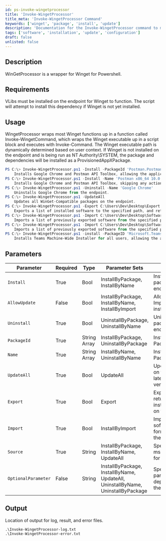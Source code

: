 ```yaml
---
id: ps-invoke-wingetprocessor
title: 'Invoke-WingetProcessor'
title_meta: 'Invoke-WingetProcessor Command'
keywords: ['winget', 'package', 'install', 'update']
description: 'Documentation for the Invoke-WingetProcessor command to manage software packages using Winget in PowerShell.'
tags: ['software', 'installation', 'update', 'configuration']
draft: false
unlisted: false
---
```

## Description
WinGetProcessor is a wrapper for Winget for Powershell.

## Requirements
VLibs must be installed on the endpoint for Winget to function. The script will attempt to install this dependency if Winget is not yet installed.

## Usage
WingetProcessor wraps most Winget functions up in a function called Invoke-WingetCommand, which wraps the Winget executable up in a script block and executes with Invoke-Command. The Winget executable path is dynamically determined based on user context. If Winget is not installed on the endpoint and is being run as NT Authority\SYSTEM, the package and dependencies will be installed as a ProvisionedAppXPackage.



```powershell
PS C:\> Invoke-WingetProcessor.ps1 -Install -PackageId 'Postman.Postman','Google.Chrome' -AllowUpdate
    Installs Google Chrome and Postman API Toolbox, allowing the applications to be updated if already installed.
PS C:\> Invoke-WingetProcessor.ps1 -Install -Name 'Postman x86_64 10.0.1','Google Chrome'
    Installs Google Chrome and Postman API Toolbox, skipping any action if already installed.
PS C:\> Invoke-WingetProcessor.ps1 -Uninstall -Name 'Google Chrome'
    Uninstalls Google Chrome from the endpoint.
PS C:\> Invoke-WingetProcessor.ps1 -UpdateAll
    Updates all WinGet-Compatible packages on the endpoint.
PS C:\> Invoke-WingetProcessor.ps1 -Export C:\Users\Dev\Desktop\Export.json
    Exports a list of installed software to the specified path, and returns an object containing that data.
PS C:\> Invoke-WingetProcessor.ps1 -Import C:\Users\Dev\Desktop\SoftwareList.json
    Imports a list of previously exported software from the specified path. No changes are made to software on the endpoint exceeding the version listed in the json
PS C:\> Invoke-WingetProcessor.ps1 -Import C:\Users\Dev\Desktop\SoftwareList.json -AllowUpdate
    Imports a list of previously exported software from the specified path. All software in the JSON will be installed at the latest available version, regardless of software pre-existing on the endpoint.
PS C:\> Invoke-WingetProcessor.ps1 -install -PackageID 'Microsoft.Teams.Classic' -source 'winget' -AllowUpdate -OptionalParameter '--Scope', 'machine'
    Installs Teams Machine-Wide Installer for all users, allowing the applications to be updated if already installed.
```

## Parameters
| Parameter           | Required | Type         | Parameter Sets                                                                  | Description                                                                     |
| ------------------- | -------- | ------------ | ------------------------------------------------------------------------------- | ------------------------------------------------------------------------------- |
| `Install`           | True     | Bool         | InstallByPackage, InstallByName                                                 | Installs one or more packages on the endpoint                                   |
| `AllowUpdate`       | False    | Bool         | InstallByPackage, InstallByName, InstallByImport                                | Allows -Install and -Import to update pre-installed packages                    |
| `Uninstall`         | True     | Bool         | UninstallByPackage, UninstallByName                                             | Uninstalls one or more packages on the endpoint                                 |
| `PackageId `        | True     | String Array | InstallByPackage, UninstallByPackage                                            | Install or Uninstall by PackageId(s)                                            |
| `Name`              | True     | String Array | InstallByName, UninstallByName                                                  | Install or Uninstall by Package Name(s)                                         |
| `UpdateAll`         | True     | Bool         | UpdateAll                                                                       | Update all packages on the endpoint to the latest available version             |
| `Export`            | True     | Bool         | Export                                                                          | Exports a JSON and returns an object of installed applications on the endpoint. |
| `Import`            | True     | Bool         | InstallByImport                                                                 | Imports a list of software in JSON format and installs on the endpoint.         |
| `Source`            | True     | String       | InstallByPackage, InstallByName, UpdateAll                                      | Specifies winget or msstore as the source for package install                   |
| `OptionalParameter` | False    | String       | InstallByPackage, InstallByName, UpdateAll, UninstallByName, UninstallByPackage | Specifies option parameters to deploy/update/remove the application(s)          |

## Output
Location of output for log, result, and error files.

    .\Invoke-WingetProcessor-log.txt
    .\Invoke-WingetProcessor-error.txt

